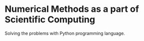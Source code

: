 # Numerical Methods as a part of Scientific Computing
Solving the problems with Python programming language.